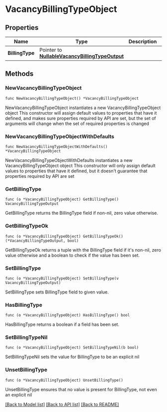 # VacancyBillingTypeObject

## Properties

Name | Type | Description | Notes
------------ | ------------- | ------------- | -------------
**BillingType** | Pointer to [**NullableVacancyBillingTypeOutput**](VacancyBillingTypeOutput.md) |  | [optional] 

## Methods

### NewVacancyBillingTypeObject

`func NewVacancyBillingTypeObject() *VacancyBillingTypeObject`

NewVacancyBillingTypeObject instantiates a new VacancyBillingTypeObject object
This constructor will assign default values to properties that have it defined,
and makes sure properties required by API are set, but the set of arguments
will change when the set of required properties is changed

### NewVacancyBillingTypeObjectWithDefaults

`func NewVacancyBillingTypeObjectWithDefaults() *VacancyBillingTypeObject`

NewVacancyBillingTypeObjectWithDefaults instantiates a new VacancyBillingTypeObject object
This constructor will only assign default values to properties that have it defined,
but it doesn't guarantee that properties required by API are set

### GetBillingType

`func (o *VacancyBillingTypeObject) GetBillingType() VacancyBillingTypeOutput`

GetBillingType returns the BillingType field if non-nil, zero value otherwise.

### GetBillingTypeOk

`func (o *VacancyBillingTypeObject) GetBillingTypeOk() (*VacancyBillingTypeOutput, bool)`

GetBillingTypeOk returns a tuple with the BillingType field if it's non-nil, zero value otherwise
and a boolean to check if the value has been set.

### SetBillingType

`func (o *VacancyBillingTypeObject) SetBillingType(v VacancyBillingTypeOutput)`

SetBillingType sets BillingType field to given value.

### HasBillingType

`func (o *VacancyBillingTypeObject) HasBillingType() bool`

HasBillingType returns a boolean if a field has been set.

### SetBillingTypeNil

`func (o *VacancyBillingTypeObject) SetBillingTypeNil(b bool)`

 SetBillingTypeNil sets the value for BillingType to be an explicit nil

### UnsetBillingType
`func (o *VacancyBillingTypeObject) UnsetBillingType()`

UnsetBillingType ensures that no value is present for BillingType, not even an explicit nil

[[Back to Model list]](../README.md#documentation-for-models) [[Back to API list]](../README.md#documentation-for-api-endpoints) [[Back to README]](../README.md)



